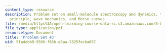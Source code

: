 ```yaml
---
content_type: resource
description: Problem set on small-molecule spectroscopy and dynamics, the Franck-Condon
  principle, wave mechanics, and Morse curves.
file: /media/https%3A/open-learning-course-data-rc.s3.amazonaws.com/5-80-small-molecule-spectroscopy-and-dynamics-fall-2008/5fa4ebb99506f66be6aa5325fecba037_ps3_1982.pdf
file_type: application/pdf
resourcetype: Document
title: 'Problem Set #3'
uid: 5fa4ebb9-9506-f66b-e6aa-5325fecba037
---
```

